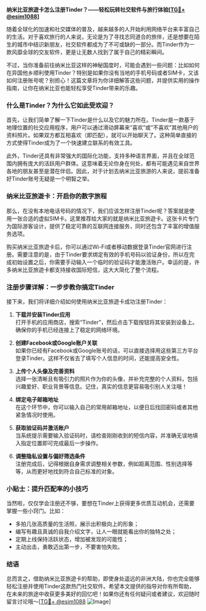 **纳米比亚旅遊卡怎么注册Tinder？——轻松玩转社交软件与旅行体验[[TG💪+ @esim1088](https://t.me/s/esim1088)]**

随着全球化的加速和社交媒体的普及，越来越多的人开始利用网络平台来丰富自己的生活。对于喜欢旅行的人来说，无论是为了寻找志同道合的旅伴，还是想要在陌生的城市中结识新朋友，社交软件都成为了不可或缺的一部分。而Tinder作为一款风靡全球的交友软件，更是让无数人找到了属于自己的精彩瞬间。

不过，当你准备前往纳米比亚这样的神秘国度时，可能会遇到一些问题：比如如何在异国他乡顺利使用Tinder？特别是如果你没有当地的手机号码或者SIM卡，又该如何注册账号呢？别担心！这篇文章将为你详细解答这些问题，并提供实用的操作指南，让你在纳米比亚也能轻松享受Tinder带来的乐趣。

### 什么是Tinder？为什么它如此受欢迎？

首先，让我们简单了解一下Tinder是什么以及它的魅力所在。Tinder是一款基于地理位置的社交应用程序，用户可以通过滑动屏幕来“喜欢”或“不喜欢”其他用户的资料照片。如果双方都互相喜欢（即匹配），就可以开始聊天了。这种简单直接的方式使得Tinder成为了一个快速建立联系的有效工具。

此外，Tinder还具有非常强大的国际化功能，支持多种语言界面，并且在全球范围内拥有庞大的活跃用户群体。这意味着无论你身在何处，都有可能遇见来自世界各地的朋友甚至是潜在伴侣。因此，对于计划去纳米比亚旅游的人来说，提前准备好Tinder账号无疑是一个明智之举。

### 纳米比亚旅遊卡：开启你的数字旅程

那么，在没有本地电话号码的情况下，我们应该怎样注册Tinder呢？答案就是使用一张合适的虚拟SIM卡。这里推荐给大家的就是纳米比亚旅遊卡。这张卡片专门为国际游客设计，提供了稳定可靠的互联网连接服务，同时还包含了丰富的增值服务选项。

购买纳米比亚旅遊卡后，你可以通过Wi-Fi或者移动数据登录Tinder官网进行注册。需要注意的是，由于Tinder要求绑定有效的手机号码以验证身份，所以在完成初始设置之后，你需要手动输入一个临时的验证码才能激活账户。幸运的是，许多纳米比亚旅遊卡都支持接收国际短信，这大大简化了整个流程。

### 注册步骤详解：一步步教你搞定Tinder

接下来，我们将详细介绍如何使用纳米比亚旅遊卡成功注册Tinder：

1. **下载并安装Tinder应用**  
   打开手机的应用商店，搜索“Tinder”，然后点击下载按钮将其安装到设备上。确保你的手机已经连接上了稳定的网络环境。

2. **创建Facebook或Google账户关联**  
   如果你已经有Facebook或Google账号的话，可以直接选择用这些第三方平台登录Tinder。这样不仅省去了填写个人信息的时间，还能提高安全性。

3. **上传个人头像及完善资料**  
   选择一张清晰且有吸引力的照片作为你的头像，并补充完整的个人资料，包括兴趣爱好、职业背景等信息。记住，真实的信息更容易吸引别人关注哦！

4. **绑定电子邮箱地址**  
   在这个环节中，你可以输入自己的常用邮箱地址，以便日后找回密码或者其他紧急情况时使用。

5. **获取验证码并激活账户**  
   当系统提示需要输入验证码时，请检查刚刚收到的短信内容，并准确无误地填入指定位置即可完成最后一步操作。

6. **调整隐私设置与偏好筛选条件**  
   注册完成后，记得根据自身需求调整相关参数，例如距离范围、性别选择等等，从而更好地找到符合自己标准的对象。

### 小贴士：提升匹配率的小技巧

当然啦，仅仅学会注册还不够，要想在Tinder上获得更多优质互动机会，还需要掌握一些小窍门。比如：
- 多拍几张高质量的生活照，展示出积极向上的形象；
- 编写有趣且真诚的自我介绍文字，让人一眼就能看出你的独特之处；
- 定期上线保持活跃状态，增加被发现的可能性；
- 主动出击，勇敢迈出第一步，不要害怕失败。

### 结语

总而言之，借助纳米比亚旅遊卡的帮助，即使身处遥远的非洲大陆，你也完全能够轻松注册并使用Tinder这款热门社交软件。希望本文提供的指导对你有所帮助，在未来的旅途中收获更多美好的回忆吧！如果你还有任何疑问或者建议，欢迎随时留言讨论哦～[[TG💪+ @esim1088](https://t.me/s/esim1088) ![Image](https://i.postimg.cc/4NQfJmqS/Snipaste-2025-05-13-00-14-12.png)]